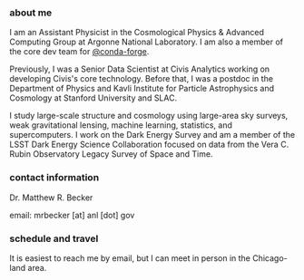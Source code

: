 ### about me

I am an Assistant Physicist in the Cosmological Physics & Advanced Computing Group at Argonne National Laboratory. I am also a member of the core dev team for [@conda-forge](https://github.com/conda-forge).

Previously, I was a Senior Data Scientist at Civis Analytics working on developing Civis's core technology. Before that, I was a postdoc in the Department of Physics and Kavli Institute for Particle Astrophysics and Cosmology at Stanford University and SLAC.

I study large-scale structure and cosmology using large-area sky surveys, weak gravitational lensing, machine learning, statistics, and supercomputers. I work on the Dark Energy Survey and am a member of the LSST Dark Energy Science Collaboration focused on data from the Vera C. Rubin Observatory Legacy Survey of Space and Time.

### contact information

Dr. Matthew R. Becker

email: mrbecker [at] anl [dot] gov

### schedule and travel

It is easiest to reach me by email, but I can meet in person in the Chicago-land area.
